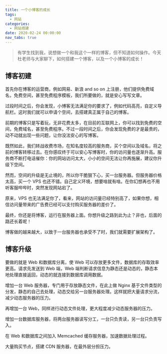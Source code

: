 ```yaml
---
title: 一个小博客的成长
tags:
  - 网站
categories:
  - 网站搭建
date: 2020-02-24 00:00:00
nav_tabs: true
---
```


> 有学生找到我，说想做一个和我这个一样的博客，但不知道如何操作。今天杜老师与大家聊下，如何搭建一个博客，以及一个小博客的成长！

<!-- more -->

## 博客初建

首先你在博客的运营商，例如网易、新浪 and so on 上注册，他们提供免费域名，免费空间，甚至免费程序模板，我们所要做的，就是安心写写文章。

过段时间之后，你会发现，小博客无法满足你的要求了，例如代码高亮，自定义导航栏。这时我们就可以申请个空间，去搭建真正属于自己的博客。

前期的博客只是写着玩，无非花费太多，在目前的互联网上，你可以找到免费的空间，免费域名，甚至免费程序。不过一段时间之后，你会发现免费的才是最贵的，动不动就出现一些问题，让你没法安心的写博客。

既然如此，我们转战收费市场，在知名度较高的服务商，买个空间以及域名，将之前的博客转移过去。在你感叹终于可以安心写博客时，你的访问量也逐渐升高。服务商不断打电话催你：你的网站访问太大，小小的空间无法让你再施展，建议你升级下空间。

然而，空间的升级是无止境的，所以你干脆狠下心，买一台服务器。但服务器价格太高，买一个 VPS 也还不错。自己定义环境，想要啥就有啥。在你幻想再也不用听客服哔哔时，突然发现网站宕了。

原来，VPS 也无法满足你了，看来，网站的访问量已经特别高了，如果你想，相信访问量带来的广告费已经可以支付购买服务器的差价了。

最终，你还是将博客，运行在服务器上面。你想升级之路到此为止？非也，后面的路还长着呢！

博客做的越来越大，以致于一台服务器也承受不了时，我们就需要扩展架构了。

## 博客升级

要做的就是 Web 和数据库分离，使 Web 可以存放更多文件，数据库的存取效率更高。请求先发送到 Web 端，Web 端判断请求信息为静态还是动态的，静态本地处理直接返回，动态的就连接到数据库调用数据。

增加一台 Web 服务器，专门用于存放静态文件，在此上做 Nginx 基于文件类型的分发，静态的自己去处理，动态交给另一台服务器处理。这样就把大量请求分流，减少动态服务器的压力。

再增加一台 Web，同样进行动态文件处理，更大程度减少动态服务器的压力。

增加一台数据库服务器，将两台服务器读写分工，一台只负责读，另一台只负责写入。

在 Web 和数据库之间加入 Memcached 缓存服务器，加速数据处理过程。

大量购买节点，搭建 CDN 服务器，在最外层分担压力。
